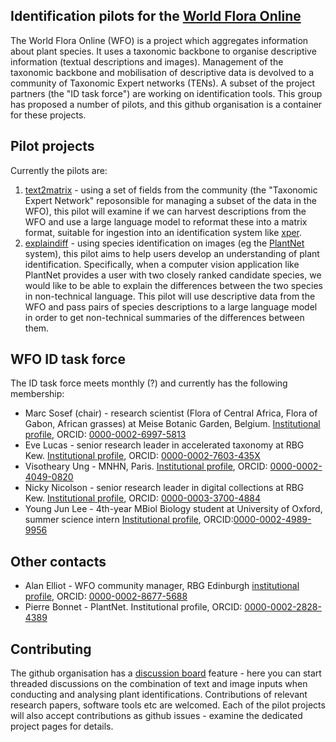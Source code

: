 
## Identification pilots for the [World Flora Online](https://www.worldfloraonline.org/)

The World Flora Online (WFO) is a project which aggregates information about plant species. It uses a taxonomic backbone to organise descriptive information (textual descriptions and images). Management of the taxonomic backbone and mobilisation of descriptive data is devolved to a community of Taxonomic Expert networks (TENs). A subset of the project partners (the "ID task force") are working on identification tools. This group has proposed a number of pilots, and this github organisation is a container for these projects.

## Pilot projects
Currently the pilots are:

1. [text2matrix](https://github.com/WFO-ID-pilots/text2matrix) - using a set of fields from the community (the "Taxonomic Expert Network" reposonsible for managing a subset of the data in the WFO), this pilot will examine if we can harvest descriptions from the WFO and use a large language model to reformat these into a matrix format, suitable for ingestion into an identification system like [xper](https://app.xper3.fr/).
1. [explaindiff](https://github.com/WFO-ID-pilots/explaindiffs) - using species identification on images (eg the [PlantNet](https://plantnet.org) system), this pilot aims to help users develop an understanding of plant identification. Specifically, when a computer vision application like PlantNet provides a user with two closely ranked candidate species, we would like to be able to explain the differences between the two species in non-technical language. This pilot will use descriptive data from the WFO and pass pairs of species descriptions to a large language model in order to get non-technical summaries of the differences between them.

## WFO ID task force

The ID task force meets monthly (?) and currently has the following membership:
- Marc Sosef (chair) - research scientist (Flora of Central Africa, Flora of Gabon, African grasses) at Meise Botanic Garden, Belgium. [Institutional profile](https://www.plantentuinmeise.be/nl/pQp2eSN/marc-sosef), ORCID: [0000-0002-6997-5813](https://orcid.org/0000-0002-6997-5813)
- Eve Lucas - senior research leader in accelerated taxonomy at RBG Kew. [Institutional profile](https://www.kew.org/science/our-science/people/eve-j-lucas), ORCID: [0000-0002-7603-435X](https://orcid.org/0000-0002-7603-435X)
- Visotheary Ung - MNHN, Paris. [Institutional profile](https://isyeb.mnhn.fr/en/directory/visotheary-ung-4696), ORCID: [0000-0002-4049-0820](https://orcid.org/0000-0002-4049-0820)
- Nicky Nicolson - senior research leader in digital collections at RBG Kew. [Institutional profile](https://www.kew.org/science/our-science/people/nicky-nicolson), ORCID: [0000-0003-3700-4884](https://orcid.org/0000-0003-3700-4884)
- Young Jun Lee - 4th-year MBiol Biology student at University of Oxford, summer science intern [Institutional profile](https://www.salgo.ox.ac.uk/people/young-jun-lee), ORCID:[0000-0002-4989-9956](https://orcid.org/0000-0002-4989-9956)

## Other contacts

- Alan Elliot - WFO community manager, RBG Edinburgh [institutional profile](https://www.rbge.org.uk/about-us/who-we-are/staff/major-floras/dr-alan-elliott-bioinformatician/), ORCID: [0000-0002-8677-5688](https://orcid.org/0000-0002-8677-5688)
- Pierre Bonnet - PlantNet. Institutional profile, ORCID: [0000-0002-2828-4389](https://orcid.org/0000-0002-2828-4389)

## Contributing

The github organisation has a [discussion board](https://github.com/orgs/WFO-ID-pilots/discussions) feature - here you can start threaded discussions on the combination of text and image inputs when conducting and analysing plant identifications. Contributions of relevant research papers, software tools etc are welcomed. Each of the pilot projects will also accept contributions as github issues - examine the dedicated project pages for details.
